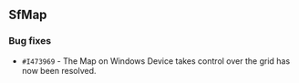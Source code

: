 ## SfMap

### Bug fixes

- `#I473969` - The Map on Windows Device takes control over the grid has now been resolved.
